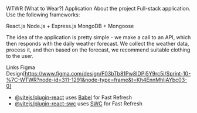 WTWR (What to Wear?) Application
About the project
Full-stack application. Use the following frameworks:

React.js
Node.js + Express.js
MongoDB + Mongoose

The idea of the application is pretty simple - we make a call to an API, which then responds with the daily weather forecast. We collect the weather data, process it, and then based on the forecast, we recommend suitable clothing to the user.

Links
Figma Design[https://www.figma.com/design/F03bTb81Pw8IDPj5Y9rc5i/Sprint-10-%7C-WTWR?node-id=311-1291&node-type=frame&t=Kh4EnnMhljAYbc03-0]

- [@vitejs/plugin-react](https://github.com/vitejs/vite-plugin-react/blob/main/packages/plugin-react/README.md) uses [Babel](https://babeljs.io/) for Fast Refresh
- [@vitejs/plugin-react-swc](https://github.com/vitejs/vite-plugin-react-swc) uses [SWC](https://swc.rs/) for Fast Refresh

